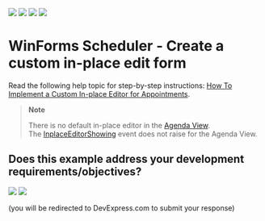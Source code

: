 <!-- default badges list -->
![](https://img.shields.io/endpoint?url=https://codecentral.devexpress.com/api/v1/VersionRange/128635182/24.2.1%2B)
[![](https://img.shields.io/badge/Open_in_DevExpress_Support_Center-FF7200?style=flat-square&logo=DevExpress&logoColor=white)](https://supportcenter.devexpress.com/ticket/details/E4826)
[![](https://img.shields.io/badge/📖_How_to_use_DevExpress_Examples-e9f6fc?style=flat-square)](https://docs.devexpress.com/GeneralInformation/403183)
[![](https://img.shields.io/badge/💬_Leave_Feedback-feecdd?style=flat-square)](#does-this-example-address-your-development-requirementsobjectives)
<!-- default badges end -->

# WinForms Scheduler - Create a custom in-place edit form

Read the following help topic for step-by-step instructions: [How To Implement a Custom In-place Editor for Appointments](https://docs.devexpress.com/WindowsForms/2301/controls-and-libraries/scheduler/examples/forms/how-to-implement-a-custom-inplace-editor-for-appointments).

> **Note**
>
> There is no default in-place editor in the [Agenda View](https://docs.devexpress.com/WindowsForms/115961/controls-and-libraries/scheduler/views/agenda-view). The [InplaceEditorShowing](https://docs.devexpress.com/WindowsForms/DevExpress.XtraScheduler.SchedulerControl.InplaceEditorShowing) event does not raise for the Agenda View.
<!-- feedback -->
## Does this example address your development requirements/objectives?

[<img src="https://www.devexpress.com/support/examples/i/yes-button.svg"/>](https://www.devexpress.com/support/examples/survey.xml?utm_source=github&utm_campaign=how-to-implement-a-custom-inplace-editor-for-appointments-e4826&~~~was_helpful=yes) [<img src="https://www.devexpress.com/support/examples/i/no-button.svg"/>](https://www.devexpress.com/support/examples/survey.xml?utm_source=github&utm_campaign=how-to-implement-a-custom-inplace-editor-for-appointments-e4826&~~~was_helpful=no)

(you will be redirected to DevExpress.com to submit your response)
<!-- feedback end -->
